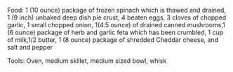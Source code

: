 Food: 1 (10 ounce) package of frozen spinach which is thawed and drained, 1 (9 inch) unbaked deep dish pie crust, 4 beaten eggs, 3 cloves of chopped garlic, 1 small chopped onion, 1(4.5 ounce) of drained canned mushrooms,1 (6 ounce) package of herb and garlic feta which has been crumbled, 1 cup of milk,1/2 butter, 1 (8 ounce) package of shredded Cheddar cheese, and salt and pepper

Tools: Oven, medium skillet, medium sized bowl, whisk